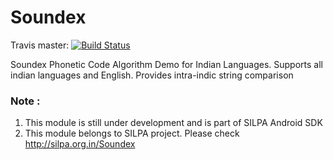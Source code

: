 Soundex
=======

Travis master: [![Build Status](https://travis-ci.org/Project-SILPA/sdk-soundex.svg)](https://travis-ci.org/Project-SILPA/sdk-soundex)
               
Soundex Phonetic Code Algorithm Demo for Indian Languages. Supports all indian languages and English. Provides intra-indic string comparison

### Note :
1. This module is still under development and is part of SILPA Android SDK
2. This module belongs to SILPA project. Please check http://silpa.org.in/Soundex
